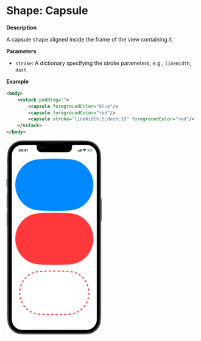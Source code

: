 # Shape: Capsule

**Description**

A capsule shape aligned inside the frame of the view containing it.

**Parameters**

- `stroke`: A dictionary specifying the stroke parameters, e.g., `lineWidth`, `dash`.

**Example**

```xml
<body>
    <vstack padding="">
        <capsule foregroundColor="blue"/>
        <capsule foregroundColor="red"/>
        <capsule stroke="lineWidth:5;dash:10" foregroundColor="red"/>
    </vstack>
</body>
```
<img src="/Screenshots/Views/Other/capsule_1.png" width="250" alt="Screenshot">
